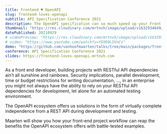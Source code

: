 ```yaml
---
title: Frontend ♥︎ OpenAPI
slug: frontend-loves-openapi
subtitle: API Specification Conference 2021
description: The OpenAPI specification can so much speed up your Front End workflow, let me show you how.
thumbnail: "https://res.cloudinary.com/mrtnvh/image/upload/v1632934649/mrtnvh.com/api-spec-conf.png"
datePublished: 20210929
# videoPreview: "https://res.cloudinary.com/mrtnvh/image/upload/v1632934738/mrtnvh.com/api-spec-conf-preview.jpg"
# video: "https://www.youtube.com/watch?v=YXXE0LSVnCs"
demo: "https://github.com/vanhoofmaarten/talks/tree/main/packages/frontend-loves-openapi/demo"
conference: API Specification Conference 2021
slides: https://frontend-loves-openapi.mrtnvh.com
---
```


As a front end developer, building projects with RESTful API dependencies ain’t all sunshine and rainbows. Security implications, parallel development, time or budget restrictions for writing documentation, …, in an enterprise you might not always have the ability to rely on your RESTful API dependencies for development, let alone for an automated testing environment.

The OpenAPI ecosystem offers us solutions in the form of virtually complete independence from a REST API during development and testing.

Maarten will show you how your front-end project workflow can reap the benefits the OpenAPI ecosystem offers with battle-tested examples.
